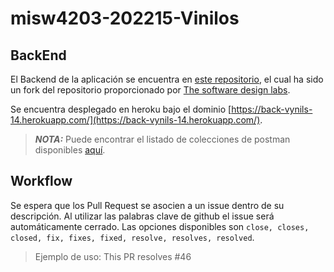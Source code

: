 # misw4203-202215-Vinilos

## BackEnd
El Backend de la aplicación se encuentra en [este repositorio](https://github.com/jeysonvr/BackVynils/tree/heroku-integration), el cual ha sido un fork del repositorio proporcionado por [The software design labs](https://github.com/TheSoftwareDesignLab/BackVynils/tree/heroku-integration).

Se encuentra desplegado en heroku bajo el dominio [https://back-vynils-14.herokuapp.com/](https://back-vynils-14.herokuapp.com/).
> **_NOTA:_** Puede encontrar el listado de colecciones de postman disponibles [aquí](https://github.com/jeysonvr/BackVynils/tree/heroku-integration/collections).

## Workflow
Se espera que los Pull Request se asocien a un issue dentro de su descripción. Al utilizar las palabras clave de github el issue será automáticamente cerrado.
Las opciones disponibles son `close, closes, closed, fix, fixes, fixed, resolve, resolves, resolved`.
> Ejemplo de uso: This PR resolves #46
